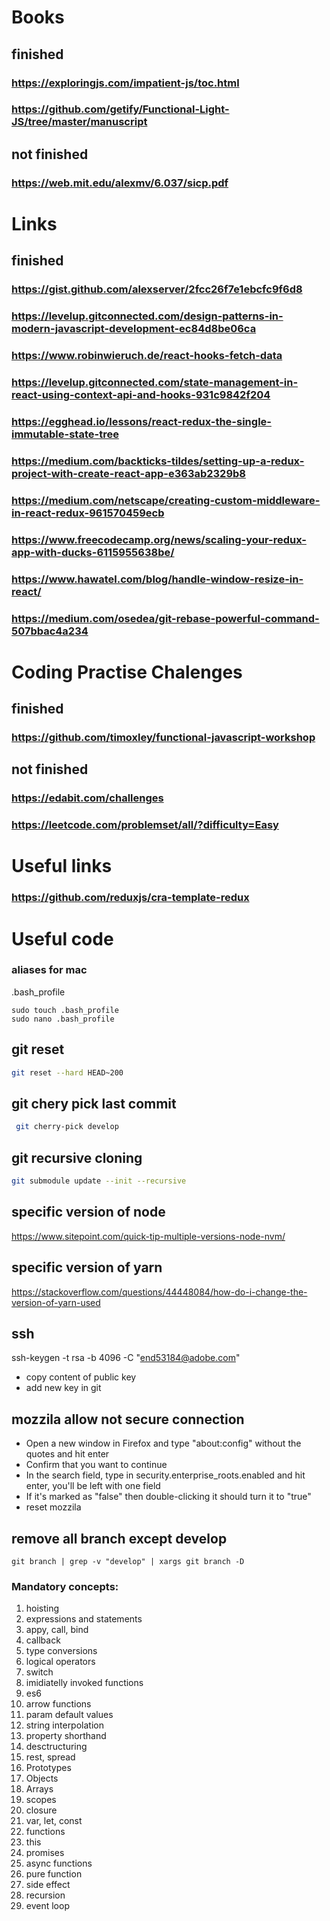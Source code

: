 # Books
## finished
### https://exploringjs.com/impatient-js/toc.html
### https://github.com/getify/Functional-Light-JS/tree/master/manuscript
## not finished
### https://web.mit.edu/alexmv/6.037/sicp.pdf

# Links
## finished
### https://gist.github.com/alexserver/2fcc26f7e1ebcfc9f6d8
### https://levelup.gitconnected.com/design-patterns-in-modern-javascript-development-ec84d8be06ca
### https://www.robinwieruch.de/react-hooks-fetch-data
### https://levelup.gitconnected.com/state-management-in-react-using-context-api-and-hooks-931c9842f204
### https://egghead.io/lessons/react-redux-the-single-immutable-state-tree
### https://medium.com/backticks-tildes/setting-up-a-redux-project-with-create-react-app-e363ab2329b8
### https://medium.com/netscape/creating-custom-middleware-in-react-redux-961570459ecb
### https://www.freecodecamp.org/news/scaling-your-redux-app-with-ducks-6115955638be/
### https://www.hawatel.com/blog/handle-window-resize-in-react/
### https://medium.com/osedea/git-rebase-powerful-command-507bbac4a234

# Coding Practise Chalenges
## finished
### https://github.com/timoxley/functional-javascript-workshop
## not finished
### https://edabit.com/challenges
### https://leetcode.com/problemset/all/?difficulty=Easy

# Useful links
### https://github.com/reduxjs/cra-template-redux

# Useful code

### aliases for mac
.bash_profile
``` 
sudo touch .bash_profile
sudo nano .bash_profile
```
## git reset

``` bash
git reset --hard HEAD~200
```

## git chery pick last commit
``` bash
 git cherry-pick develop
```

## git recursive cloning

``` bash
git submodule update --init --recursive
```

## specific version of node

https://www.sitepoint.com/quick-tip-multiple-versions-node-nvm/

## specific version of yarn

https://stackoverflow.com/questions/44448084/how-do-i-change-the-version-of-yarn-used

## ssh

ssh-keygen -t rsa -b 4096 -C "end53184@adobe.com"

- copy content of public key
- add new key in git

## mozzila allow not secure connection

- Open a new window in Firefox and type "about:config" without the quotes and hit enter
- Confirm that you want to continue
- In the search field, type in security.enterprise_roots.enabled and hit enter, you'll be left with one field
- If it's marked as "false" then double-clicking it should turn it to "true"
- reset mozzila

## remove all branch except develop
```git
git branch | grep -v "develop" | xargs git branch -D 
```



### Mandatory concepts:

1. hoisting
1. expressions and statements
1. appy, call, bind
1. callback
1. type conversions
1. logical operators
1. switch
1. imidiatelly invoked functions
1. es6
1. arrow functions
1. param default values
1. string interpolation
1. property shorthand
1. desctructuring
1. rest, spread
1. Prototypes
1. Objects
1. Arrays
1. scopes
1. closure
1. var, let, const
1. functions
1. this
1. promises
1. async functions
1. pure function
1. side effect
1. recursion
1. event loop
